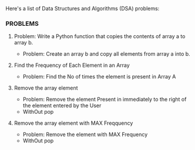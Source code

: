 Here's a list of Data Structures and Algorithms (DSA) problems:

### PROBLEMS

1. Problem: Write a Python function that copies the contents of array a to array b.
   - Problem: Create an array b and copy all elements from array a into b.

2. Find the Frequency of Each Element in an Array
   - Problem: Find the No of times the element is present in Array A

3. Remove the array element 
   - Problem: Remove the element Present in immediately to the right of the element entered by the User
   - WithOut pop

4. Remove the array element with MAX Freqquency
   - Problem: Remove the element with MAX Frequency
   - WithOut pop

